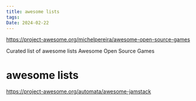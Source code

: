```yaml
---
title: awesome lists
tags: 
Date: 2024-02-22
---
```

https://project-awesome.org/michelpereira/awesome-open-source-games

Curated list of awesome lists
Awesome Open Source Games


# awesome lists

https://project-awesome.org/automata/awesome-jamstack